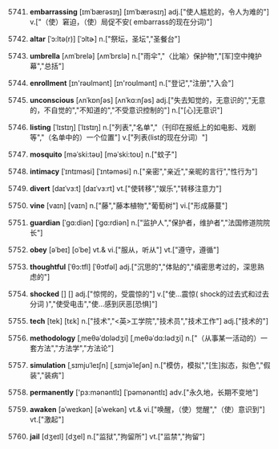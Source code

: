 5741. **embarrassing**
[ɪmˈbærəsɪŋ]  [ɪmˈbærəsɪŋ]
adj.["使人尴尬的，令人为难的"]  v.["（使）窘迫，（使）局促不安( embarrass的现在分词)"]  

5742. **altar**
[ˈɔ:ltə(r)]  [ˈɔltɚ]
n.["祭坛，圣坛","圣餐台"]  

5743. **umbrella**
[ʌmˈbrelə]  [ʌmˈbrɛlə]
n.["雨伞","〈比喻〉保护物","[军]空中掩护幕","总括"]  

5744. **enrollment**
[ɪn'rəʊlmənt]  [ɪn'roʊlmənt]
n.["登记","注册","入会"]  

5745. **unconscious**
[ʌnˈkɒnʃəs]  [ʌnˈkɑ:nʃəs]
adj.["失去知觉的，无意识的","无意的，不自觉的","不知道的","不受意识控制的"]  n.["[心]无意识"]  

5746. **listing**
[ˈlɪstɪŋ]  [ˈlɪstɪŋ]
n.["列表","名单","（刊印在报纸上的如电影、戏剧等","（名单中的）一个位置"]  v.["列表(list的现在分词）"]  

5747. **mosquito**
[məˈski:təʊ]  [məˈski:toʊ]
n.["蚊子"]  

5748. **intimacy**
[ˈɪntɪməsi]  [ˈɪntəməsi]
n.["亲密","亲近","亲昵的言行","性行为"]  

5749. **divert**
[daɪˈvɜ:t]  [daɪˈvɜ:rt]
vt.["使转移","娱乐","转移注意力"]  

5750. **vine**
[vaɪn]  [vaɪn]
n.["藤","藤本植物","葡萄树"]  vi.["形成藤蔓"]  

5751. **guardian**
[ˈgɑ:diən]  [ˈgɑ:rdiən]
n.["监护人","保护者，维护者","法国修道院院长"]  

5752. **obey**
[əˈbeɪ]  [oˈbe]
vt.& vi.["服从，听从"]  vt.["遵守，遵循"]  

5753. **thoughtful**
[ˈθɔ:tfl]  [ˈθɔtfəl]
adj.["沉思的","体贴的","缜密思考过的，深思熟虑的"]  

5754. **shocked**
[]  []
adj.["惊愕的，受震惊的"]  v.["使…震惊( shock的过去式和过去分词 )","使受电击","使…感到厌恶[恐惧]"]  

5755. **tech**
[tek]  [tɛk]
n.["技术","<英>工学院","技术员","技术工作"]  adj.["技术的"]  

5756. **methodology**
[ˌmeθəˈdɒlədʒi]  [ˌmeθəˈdɑ:lədʒi]
n.["（从事某一活动的）一套方法","方法学","方法论"]  

5757. **simulation**
[ˌsɪmjuˈleɪʃn]  [ˌsɪmjəˈleʃən]
n.["模仿，模拟","[生]拟态，拟色","假装","装病"]  

5758. **permanently**
['pɜ:mənəntlɪ]  [ˈpəmənəntlɪ]
adv.["永久地，长期不变地"]  

5759. **awaken**
[əˈweɪkən]  [əˈwekən]
vt.& vi.["唤醒，（使）觉醒","（使）意识到"]  vt.["激起"]  

5760. **jail**
[dʒeɪl]  [dʒel]
n.["监狱","拘留所"]  vt.["监禁","拘留"]  


